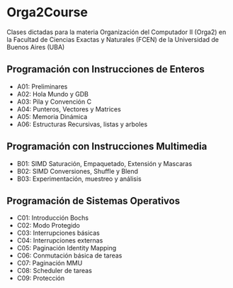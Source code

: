 # Orga2Course
Clases dictadas para la materia Organización del Computador II (Orga2) en la Facultad de Ciencias Exactas y Naturales (FCEN) de la Universidad de Buenos Aires (UBA)

## Programación con Instrucciones de Enteros

- A01: Preliminares
- A02: Hola Mundo y GDB
- A03: Pila y Convención C
- A04: Punteros, Vectores y Matrices
- A05: Memoria Dinámica
- A06: Estructuras Recursivas, listas y arboles

## Programación con Instrucciones Multimedia

- B01: SIMD Saturación, Empaquetado, Extensión y Mascaras
- B02: SIMD Conversiones, Shuffle y Blend
- B03: Experimentación, muestreo y análisis

## Programación de Sistemas Operativos

- C01: Introducción Bochs
- C02: Modo Protegido
- C03: Interrupciones básicas
- C04: Interrupciones externas
- C05: Paginación Identity Mapping
- C06: Conmutación básica de tareas
- C07: Paginación MMU
- C08: Scheduler de tareas
- C09: Protección
